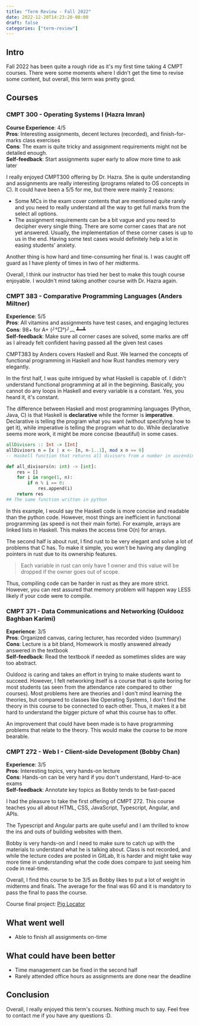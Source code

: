 ```yaml
---
title: "Term Review - Fall 2022"
date: 2022-12-20T14:23:20-08:00
draft: false
categories: ["term-review"]
---
```


## Intro
Fall 2022 has been quite a rough ride as it's my first time taking 4 CMPT courses. There were some moments where I didn't get the time to revise some content, but overall, this term was pretty good. 


## Courses
### CMPT 300 - Operating Systems I (Hazra Imran)
**Course Experience**: 4/5 <br>
**Pros**: Interesting assignments, decent lectures (recorded), and finish-for-marks class exercises <br>
**Cons**: The exam is quite tricky and assignment requirements might not be detailed enough. <br>
**Self-feedback**: Start assignments super early to allow more time to ask later

I really enjoyed CMPT300 offering by Dr. Hazra. She is quite understanding and assignments are really interesting (programs related to OS concepts in C). It could have been a 5/5 for me, but there were mainly 2 reasons: <br>
-  Some MCs in the exam cover contents that are mentioned quite rarely and you need to really understand all the way to get full marks from the select all options.
-  The assignment requirements can be a bit vague and you need to decipher every single thing. There are some corner cases that are not yet answered. Usually, the implementation of these corner cases is up to us in the end. Having some test cases would definitely help a lot in easing students' anxiety.

Another thing is how hard and time-consuming her final is. I was caught off guard as I have plenty of times in two of her midterms.

Overall, I think our instructor has tried her best to make this tough course enjoyable. I wouldn't mind taking another course with Dr. Hazra again.

### CMPT 383 - Comparative Programming Languages (Anders Miltner)
**Experience**: 5/5 <br>
**Pros**: All vitamins and assignments have test cases, and engaging lectures <br>
**Cons**: 98+ for A+ (╯°□°)╯︵ ┻━┻ <br>
**Self-feedback**: Make sure all corner cases are solved, some marks are off as I already felt confident having passed all the given test cases

CMPT383 by Anders covers Haskell and Rust. We learned the concepts of functional programming in Haskell and how Rust handles memory very elegantly.

In the first half, I was quite intrigued by what Haskell is capable of. I didn't understand functional programming at all in the beginning. Basically, you cannot do any loops in Haskell and every variable is a constant. Yes, you heard it, it's constant. 

The difference between Haskell and most programming languages (Python, Java, C) is that Haskell is **declarative** while the former is **imperative**. Declarative is telling the program what you want (without specifying how to get it), while imperative is telling the program what to do. While declarative seems more work, it might be more concise (beautiful) in some cases.

``` hs
allDivisors :: Int -> [Int]
allDivisors n = [x | x <- [n, n-1..1], mod x n == 0]
-- Haskell function that returns all divisors from a number in ascending order
```

``` py
def all_divisors(n: int) -> [int]:
    res = []
    for i in range(1, n):
        if n % i == 0:
            res.append(i)
    return res
## The same function written in python
```

In this example, I would say the Haskell code is more concise and readable than the python code. However, most things are inefficient in functional programming (as speed is not their main forte). For example, arrays are linked lists in Haskell. This makes the access time O(n) for arrays.

The second half is about rust, I find rust to be very elegant and solve a lot of problems that C has. To make it simple, you won't be having any dangling pointers in rust due to its ownership features. 

> Each variable in rust can only have 1 owner and this value will be dropped if the owner goes out of scope.

Thus, compiling code can be harder in rust as they are more strict. However, you can rest assured that memory problem will happen way LESS likely if your code were to compile.

### CMPT 371 - Data Communications and Networking (Ouldooz Baghban Karimi)
**Experience**: 3/5 <br>
**Pros**: Organized canvas, caring lecturer, has recorded video (summary) <br>
**Cons**: Lecture is a bit bland, Homework is mostly answered already answered in the textbook <br>
**Self-feedback**: Read the textbook if needed as sometimes slides are way too abstract.

Ouldooz is caring and takes an effort in trying to make students want to succeed. However, I felt networking itself is a course that is quite boring for most students (as seen from the attendance rate compared to other courses). Most problems here are theories and I don't mind learning the theories, but compared to classes like Operating Systems, I don't find the theory in this course to be connected to each other. Thus, it makes it a bit hard to understand the bigger picture of what this course has to offer.

An improvement that could have been made is to have programming problems that relate to the theory. This would make the course to be more bearable.


### CMPT 272 - Web I - Client-side Development (Bobby Chan)
**Experience**: 3/5 <br>
**Pros**: Interesting topics, very hands-on lecture<br>
**Cons**: Hands-on can be very hard if you don't understand, Hard-to-ace exams <br>
**Self-feedback**: Annotate key topics as Bobby tends to be fast-paced

I had the pleasure to take the first offering of CMPT 272. This course teaches you all about HTML, CSS, JavaScript, Typescript, Angular, and APIs. 

The Typescript and Angular parts are quite useful and I am thrilled to know the ins and outs of building websites with them.

Bobby is very hands-on and I need to make sure to catch up with the materials to understand what he is talking about. Class is not recorded, and while the lecture codes are posted in GitLab, It is harder and might take way more time in understanding what the code does compare to just seeing him code in real-time.

Overall, I find this course to be 3/5 as Bobby likes to put a lot of weight in midterms and finals. The average for the final was 60 and it is mandatory to pass the final to pass the course.

Course final project: [Pig Locator](../../projects/#pig-locator) 

## What went well
- Able to finish all assignments on-time

## What could have been better
- Time management can be fixed in the second half
- Rarely attended office hours as assignments are done near the deadline

## Conclusion
Overall, I really enjoyed this term's courses. Nothing much to say. Feel free to contact me if you have any questions :D.